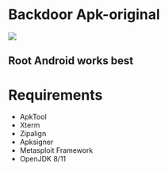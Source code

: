 <h1>Backdoor Apk-original</h1>

<img src="https://cdn.discordapp.com/attachments/581170733565214731/984916967498579988/Captura_de_tela_2022-06-10_172650.png">

<h2>Root Android works best</h2>

# Requirements
- ApkTool
- Xterm
- Zipalign
- Apksigner
- Metasploit Framework
- OpenJDK 8/11


